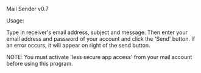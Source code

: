 Mail Sender v0.7

Usage:

Type in receiver's email address, subject and message.
Then enter your email address and password of your account
and click the 'Send' button. If an error occurs, it will
appear on right of the send button.

NOTE: You must activate 'less secure app access' from your
mail account before using this program.
